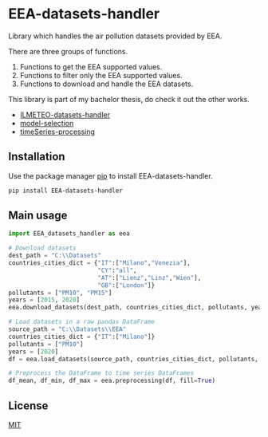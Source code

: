# EEA-datasets-handler
Library which handles the air pollution datasets provided by EEA.

There are three groups of functions.
1. Functions to get the EEA supported values.
2. Functions to filter only the EEA supported values.
3. Functions to download and handle the EEA datasets.
    
This library is part of my bachelor thesis, do check it out the other works.
- [ILMETEO-datasets-handler](https://github.com/EnricoPittini/ILMETEO-datasets-handler) 
- [model-selection](https://github.com/EnricoPittini/model-selection) 
- [timeSeries-processing](https://github.com/EnricoPittini/timeSeries-processing) 

## Installation
Use the package manager [pip](https://pip.pypa.io/en/stable/) to install EEA-datasets-handler.

```bash
pip install EEA-datasets-handler
```

## Main usage

```python
import EEA_datasets_handler as eea 

# Download datasets
dest_path = "C:\\Datasets"
countries_cities_dict = {"IT":["Milano","Venezia"], 
                         "CY":"all", 
                         "AT":["Lienz","Linz","Wien"], 
                         "GB":["London"]}
pollutants = ["PM10", "PM15"]
years = [2015, 2020]
eea.download_datasets(dest_path, countries_cities_dict, pollutants, years)

# Load datasets in a raw pandas DataFrame
source_path = "C:\\Datasets\\EEA"
countries_cities_dict = {"IT":["Milano"]}
pollutants = ["PM10"]
years = [2020] 
df = eea.load_datasets(source_path, countries_cities_dict, pollutants, years)

# Preprocess the DataFrame to time series DataFrames
df_mean, df_min, df_max = eea.preprocessing(df, fill=True)
```

## License
[MIT](https://choosealicense.com/licenses/mit/)
